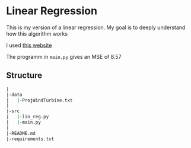 # Linear Regression

This is my version of a linear regression. My goal is to deeply understand how this algorithm works

I used [this website](https://mlu-explain.github.io/linear-regression/)

The programm in `main.py` gives an MSE of 8.57

## Structure

```bash
|
|-data
|   |-ProjWindTurbine.txt
|
|-src
|   |-lin_reg.py
|   |-main.py
|
|-README.md
|-requirements.txt
```
